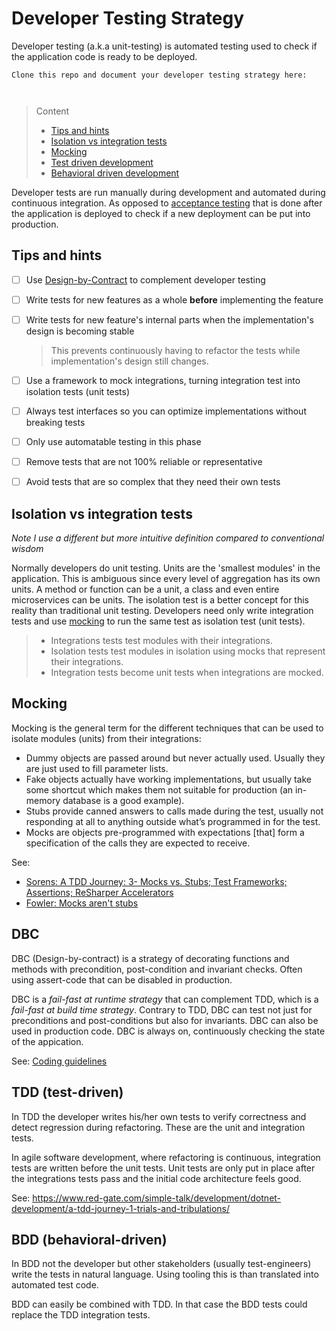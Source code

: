 # Developer Testing Strategy

Developer testing (a.k.a unit-testing) is automated testing used to check if the application code is ready to be deployed.


```
Clone this repo and document your developer testing strategy here:



```
> Content
> - [Tips and hints](#tips-and-hints)
> - [Isolation vs integration tests](#isolation-vs-integration-tests)
> - [Mocking](#mocking)
> - [Test driven development](#tdd-test-driven)
> - [Behavioral driven development](#bdd-behavioral-driven)

Developer tests are run manually during development and automated during continuous integration.
As opposed to [acceptance testing](acceptance-testing-strategy.md) that is done after the application is deployed to check if a new deployment can be put into production.

## Tips and hints

- [ ] Use [Design-by-Contract](coding-guidelines.md#design-by-contract) to complement developer testing


- [ ] Write tests for new features as a whole **before** implementing the feature


- [ ] Write tests for new feature's internal parts when the implementation's design is becoming stable 

   > This prevents continuously having to refactor the tests while implementation's design still changes.

- [ ] Use a framework to mock integrations, turning integration test into isolation tests (unit tests)


- [ ] Always test interfaces so you can optimize implementations without breaking tests


- [ ] Only use automatable testing in this phase


- [ ] Remove tests that are not 100% reliable or representative


- [ ] Avoid tests that are so complex that they need their own tests


## Isolation vs integration tests

*Note I use a different but more intuitive definition compared to conventional wisdom*

Normally developers do unit testing. 
Units are the 'smallest modules' in the application.
This is ambiguous since every level of aggregation has its own units.
A method or function can be a unit, a class and even entire microservices can be units.
The isolation test is a better concept for this reality than traditional unit testing. 
Developers need only write integration tests and use [mocking](#mocking) to run the same test as isolation test (unit tests).

> - Integrations tests test modules with their integrations.
> - Isolation tests test modules in isolation using mocks that represent their integrations.
> - Integration tests become unit tests when integrations are mocked.

## Mocking

Mocking is the general term for the different techniques that can be used to isolate modules (units) from their integrations:
- Dummy objects are passed around but never actually used. Usually they are just used to fill parameter lists.
- Fake objects actually have working implementations, but usually take some shortcut which makes them not suitable for production (an in-memory database is a good example).
- Stubs provide canned answers to calls made during the test, usually not responding at all to anything outside what’s programmed in for the test.
- Mocks are objects pre-programmed with expectations [that] form a specification of the calls they are expected to receive.

See:
- [Sorens: A TDD Journey: 3- Mocks vs. Stubs; Test Frameworks; Assertions; ReSharper Accelerators](https://www.red-gate.com/simple-talk/development/dotnet-development/a-tdd-journey-3-mocks-vs-stubs-test-frameworks-assertions-resharper-accelerators/)
- [Fowler: Mocks aren't stubs](https://martinfowler.com/articles/mocksArentStubs.html#TheDifferenceBetweenMocksAndStubs)

## DBC

DBC (Design-by-contract) is a strategy of decorating functions and methods with precondition, post-condition and invariant checks.
Often using assert-code that can be disabled in production.

DBC is a *fail-fast at runtime strategy* that can complement TDD, which is a *fail-fast at build time strategy*.
Contrary to TDD, DBC can test not just for preconditions and post-conditions but also for invariants. DBC can also be used in production code. DBC is always on, continuously checking the state of the appication.

See: [Coding guidelines](coding-guidelines.md#design-by-contract)

## TDD (test-driven)

In TDD the developer writes his/her own tests to verify correctness and detect regression during refactoring.
These are the unit and integration tests.

In agile software development, where refactoring is continuous, integration tests are written before the unit tests.
Unit tests are only put in place after the integrations tests pass and the initial code architecture feels good.

See: https://www.red-gate.com/simple-talk/development/dotnet-development/a-tdd-journey-1-trials-and-tribulations/

## BDD (behavioral-driven)
 
In BDD not the developer but other stakeholders (usually test-engineers) write the tests in natural language.
Using tooling this is than translated into automated test code.

BDD can easily be combined with TDD. In that case the BDD tests could replace the TDD integration tests. 


